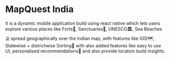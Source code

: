 
# MapQuest India 

It is a dynamic mobile application build using react native which lets users explore various places like Forts🏰, Sanctuaries🦁, UNESCO🏛️, Sea Beaches⛱️ spread geographically over the Indian map, with features like GIS🗺️, Statewise + districtwise Sorting📶 with also added features like easy to use UI, personalised recommendations📝 and also provide location build insights.



